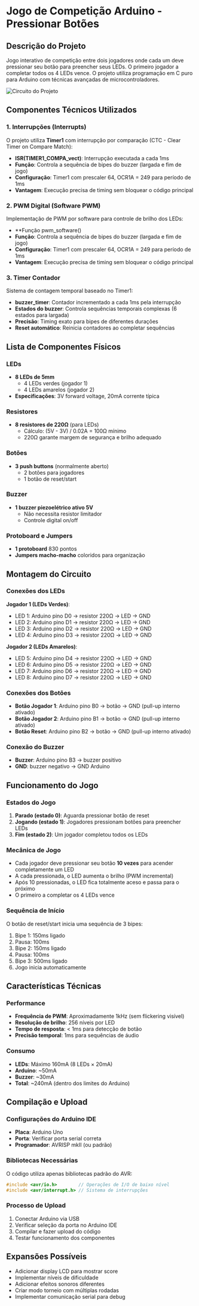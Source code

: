 # Jogo de Competição Arduino - Pressionar Botões

## Descrição do Projeto
Jogo interativo de competição entre dois jogadores onde cada um deve pressionar seu botão para preencher seus LEDs. O primeiro jogador a completar todos os 4 LEDs vence. O projeto utiliza programação em C puro para Arduino com técnicas avançadas de microcontroladores.

![Circuito do Projeto](assets/foto-projeto.jpeg)

## Componentes Técnicos Utilizados

### 1. Interrupções (Interrupts)
O projeto utiliza **Timer1** com interrupção por comparação (CTC - Clear Timer on Compare Match):
- **ISR(TIMER1_COMPA_vect)**: Interrupção executada a cada 1ms
- **Função**: Controla a sequência de bipes do buzzer (largada e fim de jogo)
- **Configuração**: Timer1 com prescaler 64, OCR1A = 249 para período de 1ms
- **Vantagem**: Execução precisa de timing sem bloquear o código principal

### 2. PWM Digital (Software PWM)
Implementação de PWM por software para controle de brilho dos LEDs:
- **Função pwm_software()
- **Função**: Controla a sequência de bipes do buzzer (largada e fim de jogo)
- **Configuração**: Timer1 com prescaler 64, OCR1A = 249 para período de 1ms
- **Vantagem**: Execução precisa de timing sem bloquear o código principal

### 3. Timer Contador
Sistema de contagem temporal baseado no Timer1:
- **buzzer_timer**: Contador incrementado a cada 1ms pela interrupção
- **Estados do buzzer**: Controla sequências temporais complexas (6 estados para largada)
- **Precisão**: Timing exato para bipes de diferentes durações
- **Reset automático**: Reinicia contadores ao completar sequências

## Lista de Componentes Físicos

### LEDs
- **8 LEDs de 5mm**
  - 4 LEDs verdes (jogador 1)
  - 4 LEDs amarelos (jogador 2)
- **Especificações**: 3V forward voltage, 20mA corrente típica

### Resistores
- **8 resistores de 220Ω** (para LEDs)
  - Cálculo: (5V - 3V) / 0.02A = 100Ω mínimo
  - 220Ω garante margem de segurança e brilho adequado

### Botões
- **3 push buttons** (normalmente aberto)
  - 2 botões para jogadores
  - 1 botão de reset/start

### Buzzer
- **1 buzzer piezoelétrico ativo 5V**
  - Não necessita resistor limitador
  - Controle digital on/off

### Protoboard e Jumpers
- **1 protoboard** 830 pontos
- **Jumpers macho-macho** coloridos para organização

## Montagem do Circuito

### Conexões dos LEDs
**Jogador 1 (LEDs Verdes)**:
- LED 1: Arduino pino D0 → resistor 220Ω → LED → GND
- LED 2: Arduino pino D1 → resistor 220Ω → LED → GND  
- LED 3: Arduino pino D2 → resistor 220Ω → LED → GND
- LED 4: Arduino pino D3 → resistor 220Ω → LED → GND

**Jogador 2 (LEDs Amarelos)**:
- LED 5: Arduino pino D4 → resistor 220Ω → LED → GND
- LED 6: Arduino pino D5 → resistor 220Ω → LED → GND
- LED 7: Arduino pino D6 → resistor 220Ω → LED → GND
- LED 8: Arduino pino D7 → resistor 220Ω → LED → GND

### Conexões dos Botões
- **Botão Jogador 1**: Arduino pino B0 → botão → GND (pull-up interno ativado)
- **Botão Jogador 2**: Arduino pino B1 → botão → GND (pull-up interno ativado)
- **Botão Reset**: Arduino pino B2 → botão → GND (pull-up interno ativado)

### Conexão do Buzzer
- **Buzzer**: Arduino pino B3 → buzzer positivo
- **GND**: buzzer negativo → GND Arduino

## Funcionamento do Jogo

### Estados do Jogo
1. **Parado (estado 0)**: Aguarda pressionar botão de reset
2. **Jogando (estado 1)**: Jogadores pressionam botões para preencher LEDs
3. **Fim (estado 2)**: Um jogador completou todos os LEDs

### Mecânica de Jogo
- Cada jogador deve pressionar seu botão **10 vezes** para acender completamente um LED
- A cada pressionada, o LED aumenta o brilho (PWM incremental)
- Após 10 pressionadas, o LED fica totalmente aceso e passa para o próximo
- O primeiro a completar os 4 LEDs vence

### Sequência de Início
O botão de reset/start inicia uma sequência de 3 bipes:
1. Bipe 1: 150ms ligado
2. Pausa: 100ms
3. Bipe 2: 150ms ligado  
4. Pausa: 100ms
5. Bipe 3: 500ms ligado
6. Jogo inicia automaticamente

## Características Técnicas

### Performance
- **Frequência de PWM**: Aproximadamente 1kHz (sem flickering visível)
- **Resolução de brilho**: 256 níveis por LED
- **Tempo de resposta**: < 1ms para detecção de botão
- **Precisão temporal**: 1ms para sequências de áudio

### Consumo
- **LEDs**: Máximo 160mA (8 LEDs × 20mA)
- **Arduino**: ~50mA
- **Buzzer**: ~30mA
- **Total**: ~240mA (dentro dos limites do Arduino)

## Compilação e Upload

### Configurações do Arduino IDE
- **Placa**: Arduino Uno
- **Porta**: Verificar porta serial correta
- **Programador**: AVRISP mkII (ou padrão)

### Bibliotecas Necessárias
O código utiliza apenas bibliotecas padrão do AVR:
```c
#include <avr/io.h>        // Operações de I/O de baixo nível
#include <avr/interrupt.h> // Sistema de interrupções
```

### Processo de Upload
1. Conectar Arduino via USB
2. Verificar seleção da porta no Arduino IDE
3. Compilar e fazer upload do código
4. Testar funcionamento dos componentes

## Expansões Possíveis
- Adicionar display LCD para mostrar score
- Implementar níveis de dificuldade
- Adicionar efeitos sonoros diferentes
- Criar modo torneio com múltiplas rodadas
- Implementar comunicação serial para debug
